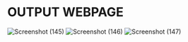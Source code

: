 # OUTPUT WEBPAGE 
![Screenshot (145)](https://github.com/user-attachments/assets/45517f25-4c4c-4c9e-87ef-20bba9110bd2)
![Screenshot (146)](https://github.com/user-attachments/assets/815b65f0-a355-43a3-aa60-2541afadb60f)
![Screenshot (147)](https://github.com/user-attachments/assets/8470235c-1073-405f-8cd3-095df12957ea)
